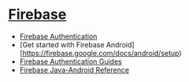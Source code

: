 # [Firebase](https://firebase.google.com)
* [Firebase Authentication](https://firebase.google.com/products/auth)
* [Get started with Firebase Android][https://firebase.google.com/docs/android/setup)
* [Firebase Authentication Guides](https://firebase.google.com/docs/auth)
* [Firebase Java-Android Reference](https://firebase.google.com/docs/reference/android/packages)
